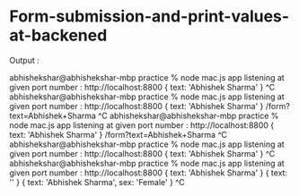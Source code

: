 # Form-submission-and-print-values-at-backened
Output : 

abhishekshar@abhishekshar-mbp practice % node mac.js
app listening at given port number : http://localhost:8800
{ text: 'Abhishek Sharma' }
^C
abhishekshar@abhishekshar-mbp practice % node mac.js
app listening at given port number : http://localhost:8800
{ text: 'Abhishek Sharma' }
/form?text=Abhishek+Sharma
^C
abhishekshar@abhishekshar-mbp practice % node mac.js
app listening at given port number : http://localhost:8800
{ text: 'Abhishek Sharma' }
/form?text=Abhishek+Sharma
^C
abhishekshar@abhishekshar-mbp practice % node mac.js
app listening at given port number : http://localhost:8800
{ text: 'Abhishek Sharma' }
^C
abhishekshar@abhishekshar-mbp practice % node mac.js
app listening at given port number : http://localhost:8800
{ text: 'Abhishek Sharma' }
{ text: '' }
{ text: 'Abhishek Sharma', sex: 'Female' }
^C
